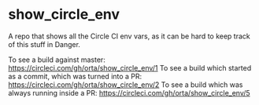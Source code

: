 # show_circle_env

A repo that shows all the Circle CI env vars, as it can be hard to keep track of this stuff in Danger. 

To see a build against master: https://circleci.com/gh/orta/show_circle_env/1
To see a build which started as a commit, which was turned into a PR: https://circleci.com/gh/orta/show_circle_env/2
To see a build which was always running inside a PR: https://circleci.com/gh/orta/show_circle_env/5
